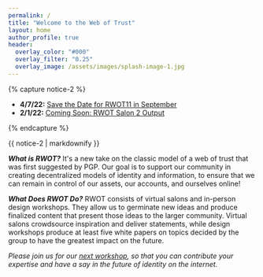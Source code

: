 ```yaml
---
permalink: /
title: "Welcome to the Web of Trust"
layout: home
author_profile: true
header:
  overlay_color: "#000"
  overlay_filter: "0.25"
  overlay_image: /assets/images/splash-image-1.jpg
---
```


{% capture notice-2 %}

* **4/7/22:** [Save the Date for RWOT11 in September](https://shannona.github.io/newwebsite/rwot%20workshop/RWOT11-SaveDate/)
* **2/1/22:** [Coming Soon: RWOT Salon 2 Output](https://shannona.github.io/newwebsite/rwot%20virtual%20salon/RWOT-VSalon2/)

{% endcapture %}

<div class="notice--info">{{ notice-2 | markdownify }}</div>

***What is RWOT?*** It's a new take on the classic model of a web of trust that was first suggested by PGP. Our goal is to support our community in creating decentralized models of identity and information, to ensure that we can remain in control of our assets, our accounts, and ourselves online!

***What Does RWOT Do?*** RWOT consists of virtual salons and in-person design workshops. They allow us to germinate new ideas and produce finalized content that present those ideas to the larger community. Virtual salons crowdsource inspiration and deliver statements, while design workshops produce at least five white papers on topics decided by the group to have the greatest impact on the future.

_Please join us for our [next workshop](https://shannona.github.io/newwebsite/events/), so that you can contribute your expertise and have a say in the future of identity on the internet._


